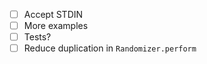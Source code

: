 - [ ] Accept STDIN
- [ ] More examples
- [ ] Tests?
- [ ] Reduce duplication in `Randomizer.perform`
